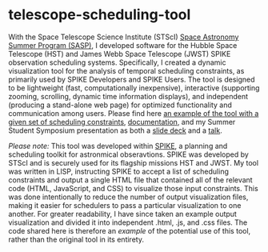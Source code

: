 # telescope-scheduling-tool
With the Space Telescope Science Institute (STScI) [Space Astronomy Summer Program (SASP)](https://www.stsci.edu/opportunities/space-astronomy-summer-program), I developed software for the Hubble Space Telescope (HST) and James Webb Space Telescope (JWST) SPIKE observation scheduling systems. Specifically, I created a dynamic visualization tool for the analysis of temporal scheduling constraints, as primarily used by SPIKE Developers and SPIKE Users. The tool is designed to be lightweight (fast, computationally inexpensive), interactive (supporting zooming, scrolling, dynamic time information displays), and independent (producing a stand-alone web page) for optimized functionality and communication among users. Please find here [an example of the tool with a given set of scheduling constraints](https://raw.githack.com/leahmfulmer/telescope-scheduling-tool/main/code/index.html), [documentation](documentation.pdf), and my Summer Student Symposium presentation as both a [slide deck](symposium-presentation.pptx) and a [talk](https://cloudproject.hosted.panopto.com/Panopto/Pages/Viewer.aspx?id=3ffd29cd-8277-4512-bb1c-a996002cda01&query=leah%20fulmer).

_Please note:_ This tool was developed within [SPIKE](https://www.stsci.edu/scientific-community/software/spike), a planning and scheduling toolkit for astronmical obseravtions. SPIKE was developed by STScI and is securely used for its flagship missions HST and JWST. My tool was written in LISP, instructing SPIKE to accept a list of scheduling constraints and output a single HTML file that contained all of the relevant code (HTML, JavaScript, and CSS) to visualize those input constraints. This was done intentionally to reduce the number of output visualization files, making it easier for schedulers to pass a particular visualization to one another. For greater readability, I have since taken an example output visualization and divided it into independent .html, .js, and .css files. The code shared here is therefore an _example_ of the potential use of this tool, rather than the original tool in its entirety.
